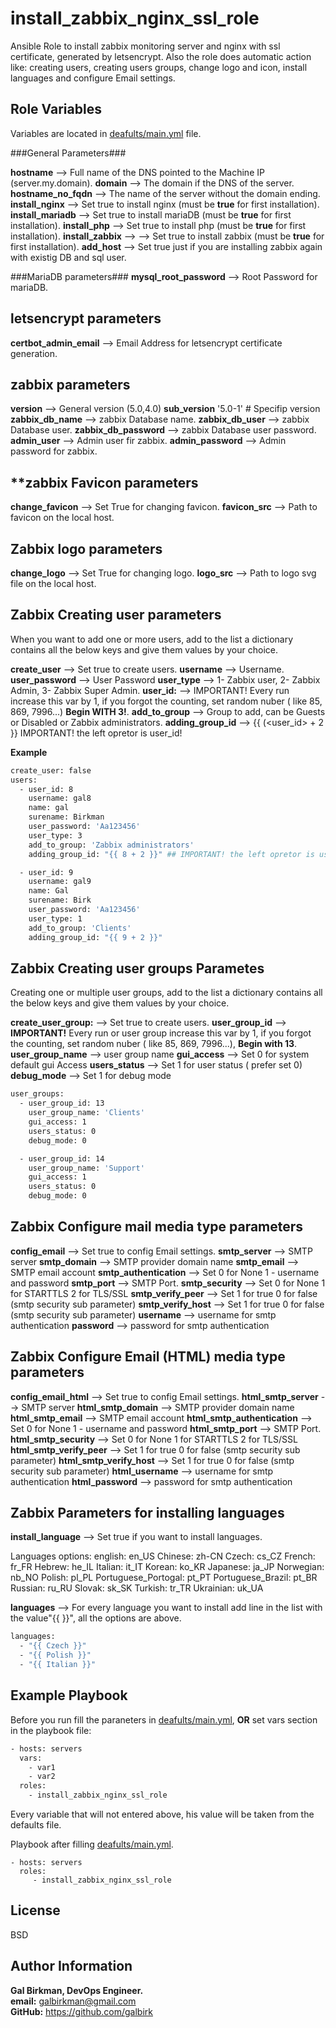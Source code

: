 install_zabbix_nginx_ssl_role
=========

Ansible Role to install zabbix monitoring server and nginx with ssl certificate, generated by letsencrypt.
Also the role does automatic action like: creating users, creating users groups, change logo and icon, install languages and configure Email settings.

Role Variables
--------------
Variables are located in [deafults/main.yml](defaults/main.yml) file.

###General Parameters###

**hostname** --> Full name of the DNS pointed to the Machine IP (server.my.domain).
**domain** --> The domain if the DNS of the server.
**hostname_no_fqdn** --> The name of the server without the domain ending.
**install_nginx** --> Set true to install nginx (must be **true** for first installation).
**install_mariadb** --> Set true to install mariaDB (must be **true** for first installation).
**install_php** --> Set true to install php (must be **true** for first installation).
**install_zabbix** --> --> Set true to install zabbix (must be **true** for first installation).
**add_host** --> Set true just if you are installing zabbix again with existig DB and sql user.

###MariaDB parameters###
**mysql_root_password** --> Root Password for mariaDB.


**letsencrypt parameters**
---------------------
**certbot_admin_email** --> Email Address for letsencrypt certificate generation.

**zabbix parameters**
---------------------
**version** --> General version (5.0,4.0)
**sub_version** '5.0-1' # Specifip version
**zabbix_db_name** --> zabbix Database name.
**zabbix_db_user** --> zabbix Database user.
**zabbix_db_password** --> zabbix Database user password.
**admin_user** --> Admin user fir zabbix.
**admin_password** --> Admin password for zabbix.

**zabbix Favicon parameters
--------------------------

**change_favicon** --> Set True for changing favicon.
**favicon_src** --> Path to favicon on the local host.

**Zabbix logo parameters**
--------------------------

**change_logo** --> Set True for changing logo.
**logo_src** --> Path to logo svg file on the local host.

**Zabbix Creating user parameters**
-----------------------------------
When you want to add one or more users, add to the list a dictionary contains all the below keys and give them values by your choice.

**create_user** --> Set true to create users.
**username** --> Username.
**user_password** --> User Password
**user_type** --> 1- Zabbix user, 2- Zabbix Admin, 3- Zabbix Super Admin.
**user_id:** --> IMPORTANT! Every run increase this var by 1, if you forgot the counting, set random nuber ( like 85, 869, 7996...) **Begin WITH 3!**.
**add_to_group** --> Group to add, can be Guests or Disabled or Zabbix administrators.
**adding_group_id** --> {{ (<user_id> + 2 }} IMPORTANT! the left opretor is user_id!

**Example**

```bash
create_user: false
users:
  - user_id: 8
    username: gal8 
    name: gal
    surename: Birkman
    user_password: 'Aa123456' 
    user_type: 3  
    add_to_group: 'Zabbix administrators'
    adding_group_id: "{{ 8 + 2 }}" ## IMPORTANT! the left opretor is user_id!

  - user_id: 9
    username: gal9
    name: Gal
    surename: Birk
    user_password: 'Aa123456'
    user_type: 1
    add_to_group: 'Clients'
    adding_group_id: "{{ 9 + 2 }}"
```

**Zabbix Creating user groups Parametes**
-----------------------------------------
Creating one or multiple user groups, add to the list a dictionary contains all the below keys and give them values by your choice.

**create_user_group:** --> Set true to create users.
**user_group_id** --> **IMPORTANT!** Every run or user group increase this var by 1, if you forgot the counting, set random nuber ( like 85, 869, 7996...), **Begin with 13**.
**user_group_name** --> user group name
**gui_access** --> Set 0 for system default gui Access
**users_status** --> Set 1 for user status ( prefer set 0)
**debug_mode** --> Set 1 for debug mode

```bash
user_groups:
  - user_group_id: 13
    user_group_name: 'Clients'
    gui_access: 1
    users_status: 0
    debug_mode: 0

  - user_group_id: 14
    user_group_name: 'Support'
    gui_access: 1
    users_status: 0
    debug_mode: 0
 ```
 
 **Zabbix Configure mail media type parameters**
 ----------------------------------------------
 
**config_email** --> Set true to config Email settings.
**smtp_server** --> SMTP server
**smtp_domain** --> SMTP provider domain name
**smtp_email** --> SMTP email account
**smtp_authentication** --> Set 0 for None 1 - username and password
**smtp_port** --> SMTP Port.
**smtp_security** --> Set 0 for None 1 for STARTTLS 2 for TLS/SSL
**smtp_verify_peer** --> Set 1 for true 0 for false (smtp security sub parameter)
**smtp_verify_host** --> Set 1 for true 0 for false (smtp security sub parameter)
**username** --> username for smtp authentication
**password** --> password for smtp authentication

**Zabbix Configure Email (HTML) media type parameters**
-------------------------------------------------------

**config_email_html** --> Set true to config Email settings.
**html_smtp_server** --> SMTP server
**html_smtp_domain** --> SMTP provider domain name
**html_smtp_email** --> SMTP email account
**html_smtp_authentication** --> Set 0 for None 1 - username and password
**html_smtp_port** --> SMTP Port.
**html_smtp_security** --> Set 0 for None 1 for STARTTLS 2 for TLS/SSL
**html_smtp_verify_peer** --> Set 1 for true 0 for false (smtp security sub parameter)
**html_smtp_verify_host** --> Set 1 for true 0 for false (smtp security sub parameter)
**html_username** --> username for smtp authentication
**html_password** --> password for smtp authentication


**Zabbix Parameters for installing languages**
----------------------------------------------

**install_language** --> Set true if you want to install languages.

Languages options:
english: en_US
Chinese: zh-CN
Czech: cs_CZ
French: fr_FR
Hebrew: he_IL
Italian: it_IT
Korean: ko_KR
Japanese: ja_JP
Norwegian: nb_NO
Polish: pl_PL
Portuguese_Portogal: pt_PT
Portuguese_Brazil: pt_BR
Russian: ru_RU
Slovak: sk_SK
Turkish: tr_TR
Ukrainian: uk_UA

**languages** --> For every language you want to install add line in the list with the value"{{ <language name> }}", all the options are above.
  
```bash
languages:
  - "{{ Czech }}"
  - "{{ Polish }}"
  - "{{ Italian }}"
```

Example Playbook
----------------
Before you run fill the paraneters in [deafults/main.yml](defaults/main.yml), <b>OR</b> set vars section in the playbook file:

```bash
- hosts: servers
  vars:
    - var1
    - var2
  roles:
    - install_zabbix_nginx_ssl_role
```
Every variable that will not entered above, his value will be taken from the defaults file.

Playbook after filling [deafults/main.yml](defaults/main.yml).

    - hosts: servers
      roles:
         - install_zabbix_nginx_ssl_role

License
-------

BSD

Author Information
------------------

<b>Gal Birkman, DevOps Engineer.</b><br>
<b>email:</b> galbirkman@gmail.com<br>
<b>GitHub:</b> https://github.com/galbirk
